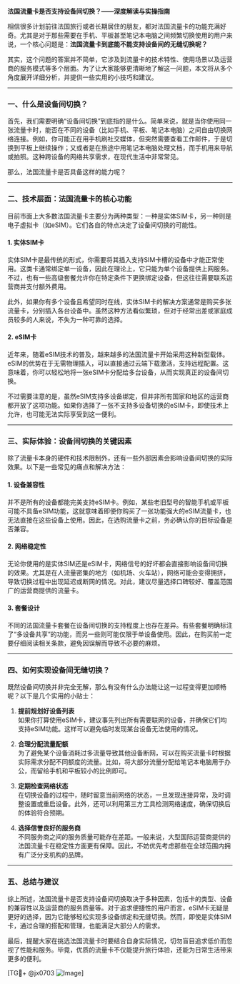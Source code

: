 **法国流量卡是否支持设备间切换？——深度解读与实操指南**

相信很多计划前往法国旅行或者长期居住的朋友，都对法国流量卡的功能充满好奇。尤其是对于那些需要在手机、平板甚至笔记本电脑之间频繁切换使用的用户来说，一个核心问题是：**法国流量卡到底能不能支持设备间的无缝切换呢？**

其实，这个问题的答案并不简单，它涉及到流量卡的技术特性、使用场景以及运营商的服务模式等多个层面。为了让大家能够更清晰地了解这一问题，本文将从多个角度展开详细分析，并提供一些实用的小技巧和建议。

---

### **一、什么是设备间切换？**
首先，我们需要明确“设备间切换”到底指的是什么。简单来说，就是当你使用同一张流量卡时，能否在不同的设备（比如手机、平板、笔记本电脑）之间自由切换网络连接。例如，你可能正在用手机刷社交媒体，但突然需要查看工作邮件，于是切换到平板上继续操作；又或者是在旅途中用笔记本电脑处理文档，而手机用来导航或拍照。这种跨设备的网络共享需求，在现代生活中非常常见。

那么，法国流量卡是否具备这样的能力呢？

---

### **二、技术层面：法国流量卡的核心功能**
目前市面上大多数法国流量卡主要分为两种类型：一种是实体SIM卡，另一种则是电子虚拟卡（如eSIM）。它们各自的特点决定了设备间切换的可能性。

#### 1. 实体SIM卡
实体SIM卡是最传统的形式，你需要将其插入支持SIM卡槽的设备中才能正常使用。这类卡通常绑定单一设备，因此在理论上，它只能为单个设备提供上网服务。不过，也有一些高级套餐允许你在特定条件下更换绑定设备，但这往往需要联系运营商并支付额外费用。

此外，如果你有多个设备且希望同时在线，实体SIM卡的解决方案通常是购买多张流量卡，分别插入各台设备中。虽然这种方法看似繁琐，但对于经常出差或家庭成员较多的人来说，不失为一种可靠的选择。

#### 2. eSIM卡
近年来，随着eSIM技术的普及，越来越多的法国流量卡开始采用这种新型载体。eSIM的优势在于无需物理插入，可以直接通过云端下载激活，支持远程配置。这意味着，你可以轻松地将一张eSIM卡分配给多台设备，从而实现真正的设备间切换。

不过需要注意的是，虽然eSIM支持多设备绑定，但并非所有国家和地区的运营商都开放了这项功能。如果你选择了一张不支持多设备切换的eSIM卡，即使技术上允许，也可能无法实际享受到这一便利。

---

### **三、实际体验：设备间切换的关键因素**
除了流量卡本身的硬件和技术限制外，还有一些外部因素会影响设备间切换的实际效果。以下是一些常见的痛点和解决方法：

#### 1. 设备兼容性
并不是所有的设备都能完美支持eSIM卡。例如，某些老旧型号的智能手机或平板可能不具备eSIM功能，这就意味着即便你购买了一张功能强大的eSIM流量卡，也无法直接在这些设备上使用。因此，在选购流量卡之前，务必确认你的目标设备是否兼容。

#### 2. 网络稳定性
无论你使用的是实体SIM还是eSIM卡，网络信号的好坏都会直接影响设备间切换的效果。尤其是在人流量密集的地方（如机场、火车站），网络可能会变得拥挤，导致切换过程中出现延迟或断网的情况。对此，建议尽量选择口碑较好、覆盖范围广的运营商提供的流量卡。

#### 3. 套餐设计
不同的法国流量卡套餐在设备间切换的支持程度上也存在差异。有些套餐明确标注了“多设备共享”的功能，而另一些则可能仅限于单设备使用。因此，在购买前一定要仔细阅读相关条款，避免因误解而导致不必要的麻烦。

---

### **四、如何实现设备间无缝切换？**
既然设备间切换并非完全无解，那么有没有什么办法能让这一过程变得更加顺畅呢？以下是几个实用的小贴士：

1. **提前规划好设备列表**  
   如果你打算使用eSIM卡，建议事先列出所有需要联网的设备，并确保它们均支持eSIM功能。这样可以避免临时发现某台设备无法使用的情况。

2. **合理分配流量配额**  
   为了避免某个设备消耗过多流量导致其他设备断网，可以在购买流量卡时根据实际需求分配不同额度的流量。比如，将大部分流量分配给笔记本电脑用于办公，而留给手机和平板较小的比例即可。

3. **定期检查网络状态**  
   在切换设备的过程中，随时留意当前网络的状态，一旦发现连接异常，及时调整设置或重启设备。此外，还可以利用第三方工具检测网络速度，确保切换后的体验符合预期。

4. **选择信誉良好的服务商**  
   不同服务商之间的服务质量可能存在差距。一般来说，大型国际运营商提供的法国流量卡在稳定性方面更有保障。因此，不妨优先考虑那些在全球范围内拥有广泛分支机构的品牌。

---

### **五、总结与建议**
综上所述，法国流量卡是否支持设备间切换取决于多种因素，包括卡的类型、设备的兼容性以及运营商的服务质量等。对于追求便捷性的用户而言，eSIM卡无疑是更好的选择，因为它能够轻松实现多设备绑定和无缝切换。然而，即使是实体SIM卡，通过合理的搭配和管理，也能满足大部分人的需求。

最后，提醒大家在挑选法国流量卡时要结合自身实际情况，切勿盲目追求低价而忽视了性能和服务。毕竟，优质的流量卡不仅能提升旅行体验，还能为日常生活带来更多的便利。

[TG💪+ @jx0703 ![Image](https://github.com/user-attachments/assets/dbca1d08-cadb-493c-b0ec-ad6f7a83f270)]
